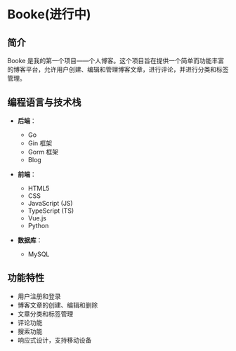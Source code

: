 # Booke(进行中)

## 简介

Booke 是我的第一个项目——个人博客。这个项目旨在提供一个简单而功能丰富的博客平台，允许用户创建、编辑和管理博客文章，进行评论，并进行分类和标签管理。

## 编程语言与技术栈

- **后端**：
  - Go
  - Gin 框架
  - Gorm 框架
  - Blog
  
- **前端**：
  - HTML5
  - CSS
  - JavaScript (JS)
  - TypeScript (TS)
  - Vue.js
  - Python
  
- **数据库**：
  - MySQL

## 功能特性

- 用户注册和登录
- 博客文章的创建、编辑和删除
- 文章分类和标签管理
- 评论功能
- 搜索功能
- 响应式设计，支持移动设备